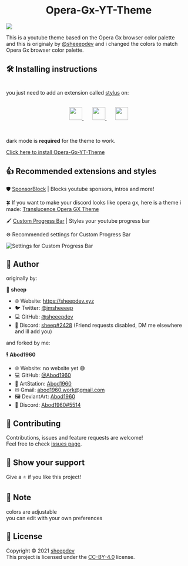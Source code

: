 <h1 align = center> Opera-Gx-YT-Theme</h1>


![](https://i.imgur.com/8mt1SVl.jpeg)


This is a youtube theme based on the Opera Gx browser color palette<br>
and this is originaly by [@sheeepdev](https://github.com/sheeepdev) and i changed the colors to match Opera Gx browser color palette.
  ## 🛠 Installing instructions
  <br>
    you just need to add an extension called <a href=https://add0n.com/stylus.html>stylus</a> on:
    <br>
    <br>
    <p align = center>
    <a href=https://chrome.google.com/webstore/detail/stylus/clngdbkpkpeebahjckkjfobafhncgmne> <img src="https://image.flaticon.com/icons/png/512/732/732205.png" width="35"> </a> &nbsp &nbsp &nbsp
    <a href=https://addons.mozilla.org/en-US/firefox/addon/styl-us/> <img src="https://image.flaticon.com/icons/png/512/732/732198.png" width="35"> </a> &nbsp &nbsp &nbsp
    <a href=https://addons.opera.com/en/extensions/details/stylus/> <img src="https://image.flaticon.com/icons/png/512/732/732233.png" width="35"> </a>
    </p>
    <br>
    

dark mode is **required** for the theme to work.

[Click here to install Opera-Gx-YT-Theme](https://github.com/Abod1960/Opera-Gx-YT-Theme/raw/main/Opera-Gx-YT-Theme.user.css)


## 👍 Recommended extensions and styles


🛡️ [SponsorBlock](https://sponsor.ajay.app/) | Blocks youtube sponsors, intros and more!

🍀 If you want to make your discord looks like opera gx, here is a theme i made: [Translucence Opera GX Theme](https://github.com/Abod1960/BetterDiscord-Translucence-Themes/tree/master/Themes/Translucence-Opera%20GX)

🖌️ [Custom Progress Bar](https://33kk.github.io/uso-archive/?style=95280) | Styles your youtube progress bar

⚙️ Recommended settings for Custom Progress Bar

![Settings for Custom Progress Bar](https://i.imgur.com/fihHM5S.png)<br>


## 👤 Author

originally by:

🐏 **sheep**

* 🌐 Website: https://sheepdev.xyz
* 🐦 Twitter: [@imsheeeep](https://twitter.com/imsheeeep)
* 💻 GitHub: [@sheeepdev](https://github.com/sheeepdev)
* 💬 Discord: [sheep#2428](https://discord.com/users/429303151598895106) (Friend requests disabled, DM me elsewhere and ill add you)<br>

and forked by me:

🕴 **Abod1960**

* 🌐 Website: no website yet 😅
* 💻 GitHub: [@Abod1960](https://github.com/Abod1960)
* 🎨 ArtStation: [Abod1960](https://www.artstation.com/abod1960)
*  ✉ Gmail: abod1960.work@gmail.com
*   🖼 DeviantArt: [Abod1960](https://www.deviantart.com/abod1960)
*   💬 Discord: [Abod1960#5514](https://discord.com/users/750369816279253083)<br>

## 🤝 Contributing

Contributions, issues and feature requests are welcome!<br />Feel free to check [issues page](https://github.com/sheeepdev/nordtube/issues). 

## 🌟 Show your support

Give a ⭐️ if you like this project!

## 📝 Note

colors are adjustable<br>
you can edit with your own preferences

## 📩 License

Copyright © 2021 [sheepdev](https://sheepdev.xyz/)<br />
This project is licensed under the [CC-BY-4.0](https://github.com/sheeepdev/nordtube/blob/main/LICENSE) license.
